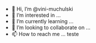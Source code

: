 - 👋 Hi, I’m @vini-muchulski
- 👀 I’m interested in ...
- 🌱 I’m currently learning ...
- 💞️ I’m looking to collaborate on ...
- 📫 How to reach me ...
teste
<!---
vini-muchulski/vini-muchulski is a ✨ special ✨ repository because its `README.md` (this file) appears on your GitHub profile.
You can click the Preview link to take a look at your changes.
--->

